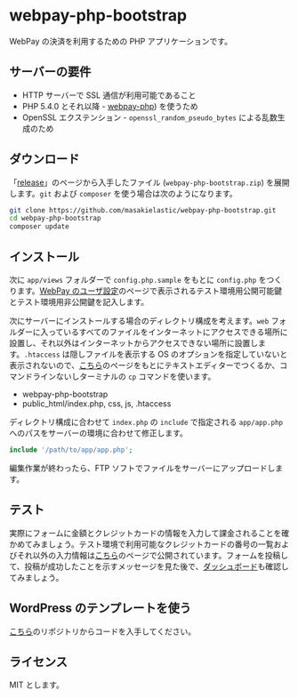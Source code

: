 # webpay-php-bootstrap

WebPay の決済を利用するための PHP アプリケーションです。

## サーバーの要件

  * HTTP サーバーで SSL 通信が利用可能であること
  * PHP 5.4.0 とそれ以降 - [webpay-php](https://github.com/webpay/webpay-php)) を使うため
  * OpenSSL エクステンション - `openssl_random_pseudo_bytes` による乱数生成のため

## ダウンロード

「[release](https://github.com/masakielastic/webpay-php-bootstrap/releases)」のページから入手したファイル (`webpay-php-bootstrap.zip`) を展開します。`git` および `composer` を使う場合は次のようになります。

```bash
git clone https://github.com/masakielastic/webpay-php-bootstrap.git
cd webpay-php-bootstrap
composer update
```

## インストール

次に `app/views` フォルダーで `config.php.sample` をもとに `config.php` をつくります。[WebPay のユーザ設定](https://webpay.jp/settings)のページで表示されるテスト環境用公開可能鍵とテスト環境用非公開鍵を記入します。

次にサーバーにインストールする場合のディレクトリ構成を考えます。`web` フォルダーに入っているすべてのファイルをインターネットにアクセスできる場所に設置し、それ以外はインターネットからアクセスできない場所に設置します。`.htaccess` は隠しファイルを表示する OS のオプションを指定していないと表示されないので、[こちら](https://raw.githubusercontent.com/masakielastic/webpay-php-bootstrap/master/web/.htaccess)のページをもとにテキストエディターでつくるか、コマンドラインないしターミナルの `cp` コマンドを使います。

 * webpay-php-bootstrap
 * public_html/index.php, css, js, .htaccess

ディレクトリ構成に合わせて `index.php` の `include` で指定される `app/app.php` へのパスをサーバーの環境に合わせて修正します。

```php
include '/path/to/app/app.php';
```

編集作業が終わったら、FTP ソフトでファイルをサーバーにアップロードします。

## テスト

実際にフォームに金額とクレジットカードの情報を入力して課金されることを確かめてみましょう。テスト環境で利用可能なクレジットカードの番号の一覧およびそれ以外の入力情報は[こちら](https://webpay.jp/docs/mock_cards)のページで公開されています。フォームを投稿して、投稿が成功したことを示すメッセージを見た後で、[ダッシュボード](https://webpay.jp/test/dashboard)も確認してみましょう。

## WordPress のテンプレートを使う

[こちら](https://github.com/masakielastic/webpay-php-bootstrap-wp-view)のリポジトリからコードを入手してください。

## ライセンス

MIT とします。
